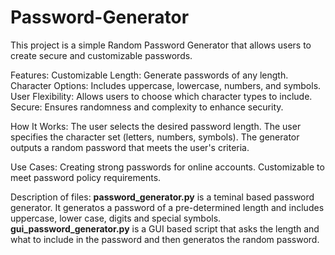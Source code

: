# Password-Generator
This project is a simple Random Password Generator that allows users to create secure and customizable passwords.

Features:
Customizable Length: Generate passwords of any length.
Character Options: Includes uppercase, lowercase, numbers, and symbols.
User Flexibility: Allows users to choose which character types to include.
Secure: Ensures randomness and complexity to enhance security.

How It Works:
The user selects the desired password length.
The user specifies the character set (letters, numbers, symbols).
The generator outputs a random password that meets the user's criteria.

Use Cases:
Creating strong passwords for online accounts.
Customizable to meet password policy requirements.

Description of files:
**password_generator.py** is a teminal based password generator. It generatos a password of a pre-determined length and includes uppercase, lower case, digits and special symbols.
**gui_password_generator.py** is a GUI based script that asks the length and what to include in the password and then generatos the random password.
